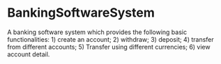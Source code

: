 # BankingSoftwareSystem
A banking software system which provides the following basic functionalities: 1) create an account; 2) withdraw; 3) deposit; 4) transfer from different accounts; 5) Transfer using different currencies; 6) view account detail.
